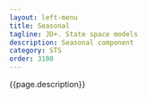 ```yaml
---
layout: left-menu
title: Seasonal
tagline: JD+. State space models
description: Seasonal component
category: STS
order: 3100
---
```

{{page.description}}

